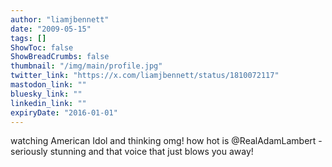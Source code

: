 ```yaml
---
author: "liamjbennett"
date: "2009-05-15"
tags: []
ShowToc: false
ShowBreadCrumbs: false
thumbnail: "/img/main/profile.jpg"
twitter_link: "https://x.com/liamjbennett/status/1810072117"
mastodon_link: ""
bluesky_link: ""
linkedin_link: ""
expiryDate: "2016-01-01"
---
```


watching American Idol and thinking omg! how hot is @RealAdamLambert - seriously stunning and that voice that just blows you away!

